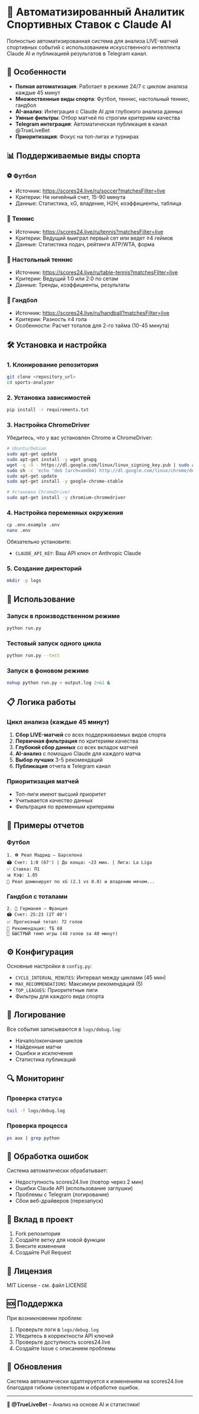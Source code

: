 # 🎯 Автоматизированный Аналитик Спортивных Ставок с Claude AI

Полностью автоматизированная система для анализа LIVE-матчей спортивных событий с использованием искусственного интеллекта Claude AI и публикацией результатов в Telegram канал.

## 🚀 Особенности

- **Полная автоматизация**: Работает в режиме 24/7 с циклом анализа каждые 45 минут
- **Множественные виды спорта**: Футбол, теннис, настольный теннис, гандбол
- **AI-анализ**: Интеграция с Claude AI для глубокого анализа данных
- **Умные фильтры**: Отбор матчей по строгим критериям качества
- **Telegram интеграция**: Автоматическая публикация в канал @TrueLiveBet
- **Приоритизация**: Фокус на топ-лигах и турнирах

## 📊 Поддерживаемые виды спорта

### ⚽ Футбол
- Источник: https://scores24.live/ru/soccer?matchesFilter=live
- Критерии: Не ничейный счет, 15-90 минута
- Данные: Статистика, xG, владение, H2H, коэффициенты, таблица

### 🎾 Теннис
- Источник: https://scores24.live/ru/tennis?matchesFilter=live  
- Критерии: Ведущий выиграл первый сет или ведет ≥4 геймов
- Данные: Статистика подач, рейтинги ATP/WTA, форма

### 🏓 Настольный теннис
- Источник: https://scores24.live/ru/table-tennis?matchesFilter=live
- Критерии: Ведущий 1:0 или 2:0 по сетам
- Данные: Тренды, коэффициенты, результаты

### 🤾 Гандбол
- Источник: https://scores24.live/ru/handball?matchesFilter=live
- Критерии: Разность ≥4 гола
- Особенности: Расчет тоталов для 2-го тайма (10-45 минута)

## 🛠 Установка и настройка

### 1. Клонирование репозитория
```bash
git clone <repository_url>
cd sports-analyzer
```

### 2. Установка зависимостей
```bash
pip install -r requirements.txt
```

### 3. Настройка ChromeDriver
Убедитесь, что у вас установлен Chrome и ChromeDriver:
```bash
# Ubuntu/Debian
sudo apt-get update
sudo apt-get install -y wget gnupg
wget -q -O - https://dl.google.com/linux/linux_signing_key.pub | sudo apt-key add -
sudo sh -c 'echo "deb [arch=amd64] http://dl.google.com/linux/chrome/deb/ stable main" >> /etc/apt/sources.list.d/google-chrome.list'
sudo apt-get update
sudo apt-get install -y google-chrome-stable

# Установка ChromeDriver
sudo apt-get install -y chromium-chromedriver
```

### 4. Настройка переменных окружения
```bash
cp .env.example .env
nano .env
```

Обязательно установите:
- `CLAUDE_API_KEY`: Ваш API ключ от Anthropic Claude

### 5. Создание директорий
```bash
mkdir -p logs
```

## 🔧 Использование

### Запуск в производственном режиме
```bash
python run.py
```

### Тестовый запуск одного цикла
```bash
python run.py --test
```

### Запуск в фоновом режиме
```bash
nohup python run.py > output.log 2>&1 &
```

## 📋 Логика работы

### Цикл анализа (каждые 45 минут)
1. **Сбор LIVE-матчей** со всех поддерживаемых видов спорта
2. **Первичная фильтрация** по критериям качества
3. **Глубокий сбор данных** со всех вкладок матчей
4. **AI-анализ** с помощью Claude для каждого матча
5. **Выбор лучших** 3-5 рекомендаций
6. **Публикация** отчета в Telegram канал

### Приоритизация матчей
- Топ-лиги имеют высший приоритет
- Учитывается качество данных
- Фильтрация по временным критериям

## 🎯 Примеры отчетов

### Футбол
```
1. ⚽ Реал Мадрид – Барселона
🏟️ Счет: 1:0 (67') | До конца: ~23 мин. | Лига: La Liga
✅ Ставка: П1
📊 Кэф: 1.85
📌 Реал доминирует по xG (2.1 vs 0.8) и владению мячом...
```

### Гандбол с тоталами
```
2. 🤾 Германия – Франция  
🏟️ Счет: 25:23 (2T 40')
📈 Прогнозный тотал: 72 голов
🎯 Рекомендация: ТБ 68
📌 БЫСТРЫЙ темп игры (48 голов за 40 минут)
```

## ⚙️ Конфигурация

Основные настройки в `config.py`:

- `CYCLE_INTERVAL_MINUTES`: Интервал между циклами (45 мин)
- `MAX_RECOMMENDATIONS`: Максимум рекомендаций (5)
- `TOP_LEAGUES`: Приоритетные лиги
- Фильтры для каждого вида спорта

## 📝 Логирование

Все события записываются в `logs/debug.log`:
- Начало/окончание циклов
- Найденные матчи
- Ошибки и исключения
- Статистика публикаций

## 🔍 Мониторинг

### Проверка статуса
```bash
tail -f logs/debug.log
```

### Проверка процесса
```bash
ps aux | grep python
```

## 🚨 Обработка ошибок

Система автоматически обрабатывает:
- Недоступность scores24.live (повтор через 2 мин)
- Ошибки Claude API (использование заглушки)
- Проблемы с Telegram (логирование)
- Сбои веб-драйверов (перезапуск)

## 🤝 Вклад в проект

1. Fork репозитория
2. Создайте ветку для новой функции
3. Внесите изменения
4. Создайте Pull Request

## 📄 Лицензия

MIT License - см. файл LICENSE

## 🆘 Поддержка

При возникновении проблем:
1. Проверьте логи в `logs/debug.log`
2. Убедитесь в корректности API ключей
3. Проверьте доступность scores24.live
4. Создайте Issue с описанием проблемы

## 🔄 Обновления

Система автоматически адаптируется к изменениям на scores24.live благодаря гибким селекторам и обработке ошибок.

---

💎 **@TrueLiveBet** – Анализ на основе AI и статистики!